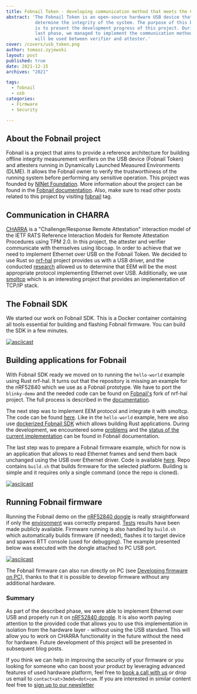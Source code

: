 ```yaml
---
title: Fobnail Token - developing communication method that meets the CHARRA requirements
abstract: 'The Fobnail Token is an open-source hardware USB device that helps to
           determine the integrity of the system. The purpose of this blog post
           is to present the development progress of this project. During the
           last phase, we managed to implement the communication method that
           will be used between verifier and attester.'
cover: /covers/usb_token.png
author: tomasz.zyjewski
layout: post
published: true
date: 2021-12-15
archives: "2021"

tags:
  - fobnail
  - usb
categories:
  - Firmware
  - Security

---
```


## About the Fobnail project

Fobnail is a project that aims to provide a reference architecture for building
offline integrity measurement verifiers on the USB device (Fobnail Token) and
attesters running in Dynamically Launched Measured Environments (DLME). It
allows the Fobnail owner to verify the trustworthiness of the running system
before performing any sensitive operation. This project was founded by
[NlNet Foundation](https://nlnet.nl/). More information about the project can be
found in the [Fobnail documentation](https://fobnail.3mdeb.com/). Also, make
sure to read other posts related to this project by visiting
[fobnail](https://blog.3mdeb.com/tags/fobnail/) tag.

## Communication in CHARRA

[CHARRA](https://github.com/Fraunhofer-SIT/charra) is a "Challenge/Response
Remote Attestation" interaction model of the IETF RATS Reference Interaction
Models for Remote Attestation Procedures using TPM 2.0. In this project, the
attester and verifier communicate with themselves using libcoap. In order to
achieve that we need to implement Ethernet over USB on the Fobnail Token. We
decided to use Rust so [nrf-hal](https://github.com/nrf-rs/nrf-hal) project
provides us with a USB driver, and the conducted
[research](https://fobnail.3mdeb.com/eth-over-usb-research/) allowed us to
determine that EEM will be the most appropriate protocol implementing Ethernet
over USB. Additionally, we use [smoltcp](https://github.com/smoltcp-rs/smoltcp)
which is an interesting project that provides an implementation of TCP/IP stack.

## The Fobnail SDK

We started our work on Fobnail SDK. This is a Docker container containing all
tools essential for building and flashing Fobnail firmware. You can build the
SDK in a few minutes.

[![asciicast](https://asciinema.org/a/MeSZmWaIPXsfpV3hR5cvS9RaG.svg)](https://asciinema.org/a/MeSZmWaIPXsfpV3hR5cvS9RaG?speed=1.5)

## Building applications for Fobnail

With Fobnail SDK ready we moved on to running the `hello-world` example using
Rust nrf-hal. It turns out that the repository is missing an example for the
nRF52840 which we use as a Fobnail prototype. We have to port the `blinky-demo`
and the needed code can be found on
[Fobnail's](https://github.com/fobnail/nrf-hal/tree/blinky-demo-nrf52840/examples/blinky-demo-nrf52840)
fork of nrf-hal project. The full process is described in the
[documentation](https://fobnail.3mdeb.com/flashing_samples/).

The next step was to implement EEM protocol and integrate it with smoltcp. The
code can be found
[here](https://github.com/fobnail/usbd-ethernet/tree/main/src). Like in the
`hello-world` example, here we also use
[dockerized Fobnail SDK](https://github.com/fobnail/fobnail-sdk) which allows
building Rust applications. During the development, we encountered some
[problems](https://fobnail.3mdeb.com/implementing-eth-over-usb/#encountered-problems)
and the
[status of the current implementation](https://fobnail.3mdeb.com/implementing-eth-over-usb/#status-of-current-implementation)
can be found in Fobnail documentation.

The last step was to prepare a Fobnail firmware example, which for now is an
application that allows to read Ethernet frames and send them back unchanged
using the USB over Ethernet driver. Code is available
[here](https://github.com/fobnail/fobnail/blob/main/src/main.rs). Repo contains
`build.sh` that builds firmware for the selected platform. Building is simple
and it requires only a single command (once the repo is cloned).

[![asciicast](https://asciinema.org/a/iCNHrba1D3N5a2LNbhltDunF3.svg)](https://asciinema.org/a/iCNHrba1D3N5a2LNbhltDunF3?speed=1.25)

## Running Fobnail firmware

Running the Fobnail demo on the
[nRF52840 dongle](https://www.nordicsemi.com/Products/Development-hardware/nrf52840-dongle)
is really straightforward if only the
[environment](https://fobnail.3mdeb.com/environment/) was correctly prepared.
[Tests](https://fobnail.3mdeb.com/implementing-eth-over-usb/#testing) results
have been made publicly available. Firmware running is also handled by
`build.sh` which automatically builds firmware (if needed), flashes it to target
device and spawns RTT console (used for debugging). The example presented below
was executed with the dongle attached to PC USB port.

[![asciicast](https://asciinema.org/a/JTVLHLSGazKQgGzcpTolXBOOy.svg)](https://asciinema.org/a/JTVLHLSGazKQgGzcpTolXBOOy?speed=1.25)

The Fobnail firmware can also run directly on PC (see
[Developing firmware on PC](https://fobnail.3mdeb.com/local_development/)),
thanks to that it is possible to develop firmware without any additional
hardware.

### Summary

As part of the described phase, we were able to implement Ethernet over USB and
properly run it on
[nRF52840 dongle](https://www.nordicsemi.com/Products/Development-hardware/nrf52840-dongle).
It is also worth paying attention to the provided code that allows you to use
this implementation in isolation from the hardware layer - without using the USB
standard. This will allow you to work on CHARRA functionality in the future
without the need for hardware. Future development of this project will be
presented in subsequent blog posts.

If you think we can help in improving the security of your firmware or you
looking for someone who can boost your product by leveraging advanced features
of used hardware platform, feel free to
[book a call with us](https://calendly.com/3mdeb/consulting-remote-meeting) or
drop us email to `contact<at>3mdeb<dot>com`. If you are interested in similar
content feel free to
[sign up to our newsletter](https://newsletter.3mdeb.com/subscription/PW6XnCeK6)
